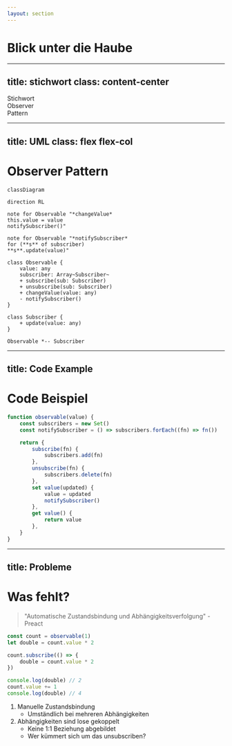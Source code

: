 ```yaml
---
layout: section
---
```


# Blick unter die Haube

---
title: stichwort
class: content-center
---

<div class="*:text-30 *:leading-[0.9em] *:font-bold">
    <div>Stichwort</div>
    <div class="-mt-3 color-orange">Observer</div>
    <div class="-mt-4 color-orange">Pattern</div>
</div>

---
title: UML
class: flex flex-col
---

# Observer Pattern

<div class="grow-1" />

```mermaid
classDiagram

direction RL

note for Observable "*changeValue*
this.value = value
notifySubscriber()"

note for Observable "*notifySubscriber*
for (**s** of subscriber)
**s**.update(value)"

class Observable {
    value: any
    subscriber: Array~Subscriber~
    + subscribe(sub: Subscriber)
    + unsubscribe(sub: Subscriber)
    + changeValue(value: any)
    - notifySubscriber()
}

class Subscriber {
    + update(value: any)
}

Observable *-- Subscriber
```

<div class="grow-1" />

---
title: Code Example
---

# Code Beispiel

```js {1,21|2-3|5-11,19|5,12-19|all}
function observable(value) {
    const subscribers = new Set()
    const notifySubscriber = () => subscribers.forEach((fn) => fn())

    return {
        subscribe(fn) {
            subscribers.add(fn)
        },
        unsubscribe(fn) {
            subscribers.delete(fn)
        },
        set value(updated) {
            value = updated
            notifySubscriber()
        },
        get value() {
            return value
        },
    }
}
```

---
title: Probleme
---

# Was fehlt?

<v-clicks>

> "Automatische Zustandsbindung und Abhängigkeitsverfolgung" - Preact

```js
const count = observable(1)
let double = count.value * 2

count.subscribe(() => {
    double = count.value * 2
})

console.log(double) // 2
count.value += 1
console.log(double) // 4
```

</v-clicks>

<v-clicks>

1. Manuelle Zustandsbindung
    - Umständlich bei mehreren Abhängigkeiten
2. Abhängigkeiten sind lose gekoppelt
    - Keine 1:1 Beziehung abgebildet
    - Wer kümmert sich um das unsubscriben?

</v-clicks>
